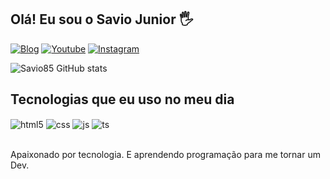 ## Olá! Eu sou o Savio Junior 🖐️

[![Blog](https://img.shields.io/website?label=portfolio&style=for-the-badge&url=https://sujeitoprogramador.com/)](https://savio85.github.io/portifolio/)
[![Youtube](https://img.shields.io/badge/LinkedIn-0077B5?style=for-the-badge&logo=linkedin&logoColor=white)](linkedin.com/in/savio-junior-b71975253)
[![Instagram](https://img.shields.io/badge/Instagram-E4405F?style=for-the-badge&logo=instagram&logoColor=white)](https://www.instagram.com/savio_junior.20/?igshid=MzNlNGNkZWQ4Mg%3D%3D)


![Savio85 GitHub stats](https://github-readme-stats.vercel.app/api?username=Savio85&show_icons=true&theme=dark&count_private=true)

## Tecnologias que eu uso no meu dia

<div style="display: inline_block">
  <img align="center" alt="html5" src="https://img.shields.io/badge/HTML5-E34F26?style=for-the-badge&logo=html5&logoColor=white" />
  <img align="center" alt="css" src="https://img.shields.io/badge/CSS3-1572B6?style=for-the-badge&logo=css3&logoColor=white" />
  <img align="center" alt="js" src="https://img.shields.io/badge/JavaScript-F7DF1E?style=for-the-badge&logo=javascript&logoColor=black" />
  <img align="center" alt="ts" src="https://img.shields.io/badge/TypeScript-007ACC?style=for-the-badge&logo=typescript&logoColor=white" />
</div><br/>

Apaixonado por tecnologia. E aprendendo programação para me tornar um Dev.
